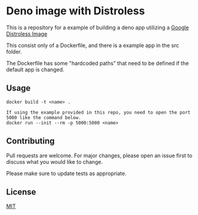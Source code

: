 # Deno image with Distroless

This is a repository for a example of building a deno app utilizing a [Google Distroless Image](https://github.com/GoogleContainerTools/distroless)

This consist only of a Dockerfile, and there is a example app in the src folder.

The Dockerfile has some "hardcoded paths" that need to be defined if the default app is changed.

## Usage

```
docker build -t <name> .

If using the example provided in this repo, you need to open the port 5000 like the command below.
docker run --init --rm -p 5000:5000 <name>

```

## Contributing
Pull requests are welcome. For major changes, please open an issue first to discuss what you would like to change.

Please make sure to update tests as appropriate.

## License
[MIT](https://choosealicense.com/licenses/mit/)